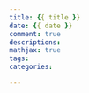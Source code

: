 ```yaml
---
title: {{ title }}
date: {{ date }}
comment: true
descriptions:
mathjax: true
tags:
categories:

---
```

